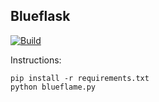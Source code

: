 ## Blueflask
[![Build](https://github.com/rkialashaki/blueflask/workflows/Build/badge.svg?branch=master)](https://github.com/rkialashaki/blueflask/actions)

Instructions:

```
pip install -r requirements.txt
python blueflame.py
```


